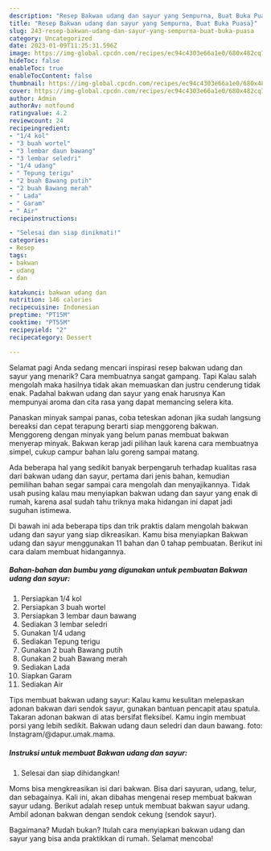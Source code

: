 ```yaml
---
description: "Resep Bakwan udang dan sayur yang Sempurna, Buat Buka Puasa}"
title: "Resep Bakwan udang dan sayur yang Sempurna, Buat Buka Puasa}"
slug: 243-resep-bakwan-udang-dan-sayur-yang-sempurna-buat-buka-puasa
category: Uncategorized
date: 2023-01-09T11:25:31.596Z
image: https://img-global.cpcdn.com/recipes/ec94c4303e66a1e0/680x482cq70/bakwan-udang-dan-sayur-foto-resep-utama.jpg
hideToc: false
enableToc: true
enableTocContent: false
thumbnail: https://img-global.cpcdn.com/recipes/ec94c4303e66a1e0/680x482cq70/bakwan-udang-dan-sayur-foto-resep-utama.jpg
cover: https://img-global.cpcdn.com/recipes/ec94c4303e66a1e0/680x482cq70/bakwan-udang-dan-sayur-foto-resep-utama.jpg
author: Admin
authorAv: notfound
ratingvalue: 4.2
reviewcount: 24
recipeingredient:
- "1/4 kol"
- "3 buah wortel"
- "3 lembar daun bawang"
- "3 lembar seledri"
- "1/4 udang"
- " Tepung terigu"
- "2 buah Bawang putih"
- "2 buah Bawang merah"
- " Lada"
- " Garam"
- " Air"
recipeinstructions:

- "Selesai dan siap dinikmati!"
categories:
- Resep
tags:
- bakwan
- udang
- dan

katakunci: bakwan udang dan 
nutrition: 146 calories
recipecuisine: Indonesian
preptime: "PT15M"
cooktime: "PT55M"
recipeyield: "2"
recipecategory: Dessert

---
```



Selamat pagi Anda sedang mencari inspirasi resep bakwan udang dan sayur yang menarik? Cara membuatnya sangat gampang. Tapi Kalau salah mengolah maka hasilnya tidak akan memuaskan dan justru cenderung tidak enak. Padahal bakwan udang dan sayur yang enak harusnya Kan mempunyai aroma dan cita rasa yang dapat memancing selera kita.


Panaskan minyak sampai panas, coba teteskan adonan jika sudah langsung bereaksi dan cepat terapung berarti siap menggoreng bakwan. Menggoreng dengan minyak yang belum panas membuat bakwan menyerap minyak. Bakwan kerap jadi pilihan lauk karena cara membuatnya simpel, cukup campur bahan lalu goreng sampai matang.

Ada beberapa hal yang sedikit banyak berpengaruh terhadap kualitas rasa dari bakwan udang dan sayur, pertama dari jenis bahan, kemudian pemilihan bahan segar sampai cara mengolah dan menyajikannya. Tidak usah pusing kalau mau menyiapkan bakwan udang dan sayur yang enak di rumah, karena asal sudah tahu triknya maka hidangan ini dapat jadi suguhan istimewa.


Di bawah ini ada beberapa tips dan trik praktis dalam mengolah bakwan udang dan sayur yang siap dikreasikan. Kamu bisa menyiapkan Bakwan udang dan sayur menggunakan 11 bahan dan 0 tahap pembuatan. Berikut ini cara dalam membuat hidangannya.

<!--inarticleads1-->

##### Bahan-bahan dan bumbu yang digunakan untuk pembuatan Bakwan udang dan sayur:

1. Persiapkan 1/4 kol
1. Persiapkan 3 buah wortel
1. Persiapkan 3 lembar daun bawang
1. Sediakan 3 lembar seledri
1. Gunakan 1/4 udang
1. Sediakan  Tepung terigu
1. Gunakan 2 buah Bawang putih
1. Gunakan 2 buah Bawang merah
1. Sediakan  Lada
1. Siapkan  Garam
1. Sediakan  Air


Tips membuat bakwan udang sayur: Kalau kamu kesulitan melepaskan adonan bakwan dari sendok sayur, gunakan bantuan pencapit atau spatula. Takaran adonan bakwan di atas bersifat fleksibel. Kamu ingin membuat porsi yang lebih sedikit. Bakwan udang daun seledri dan daun bawang. foto: Instagram/@dapur.umak.mama. 

<!--inarticleads2-->

##### Instruksi untuk membuat Bakwan udang dan sayur:


1. Selesai dan siap dihidangkan!

Moms bisa mengkreasikan isi dari bakwan. Bisa dari sayuran, udang, telur, dan sebagainya. Kali ini, akan dibahas mengenai resep membuat bakwan sayur udang. Berikut adalah resep untuk membuat bakwan sayur udang. Ambil adonan bakwan dengan sendok cekung (sendok sayur). 

Bagaimana? Mudah bukan? Itulah cara menyiapkan bakwan udang dan sayur yang bisa anda praktikkan di rumah. Selamat mencoba!
